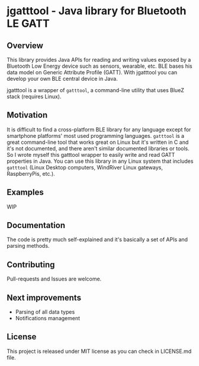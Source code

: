 # jgatttool - Java library for Bluetooth LE GATT 

## Overview

This library provides Java APIs for reading and writing values exposed by a Bluetooth Low Energy device such as sensors, wearable, etc. BLE bases his data model on Generic  Attribute Profile (GATT). With jgatttool you can develop your own BLE central device in Java.

jgatttool is a wrapper of `gatttool`, a command-line utility that uses BlueZ stack (requires Linux).

## Motivation

It is difficult to find a cross-platform BLE library for any language except for smartphone platforms' most used programming languages. `gatttool` is a great command-line tool that works great on Linux but it's written in C and it's not documented, and there aren't similar documented libraries or tools. So I wrote myself this gatttool wrapper to easily write and read GATT properties in Java.
You can use this library in any Linux system that includes `gatttool` (Linux Desktop computers, WindRiver Linux gateways, RaspberryPis, etc.).

## Examples

WIP

## Documentation

The code is pretty much self-explained and it's basically a set of APIs and parsing methods.

## Contributing

Pull-requests and Issues are welcome.

## Next improvements

* Parsing of all data types
* Notifications management


## License

This project is released under MIT license as you can check in LICENSE.md file.
